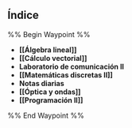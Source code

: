 ## Índice

%% Begin Waypoint %%
- **[[Álgebra lineal]]**
- **[[Cálculo vectorial]]**
- **Laboratorio de comunicación II**
- **[[Matemáticas discretas II]]**
- **Notas diarias**
- **[[Óptica y ondas]]**
- **[[Programación II]]**

%% End Waypoint %%
